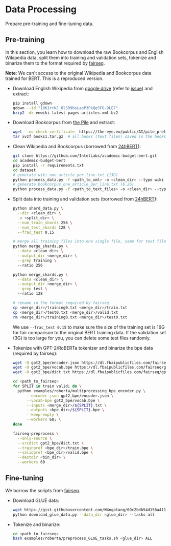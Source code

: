 # Data Processing
Prepare pre-training and fine-tuning data.


## Pre-training
In this section, you learn how to download the raw Bookcorpus and English Wikipedia data, split them into training and 
validation sets, tokenize and binarize them to the format required by [fairseq](https://github.com/facebookresearch/fairseq). 

**Note**: We can't access to the original Wikipedia and Bookcorpus data trained for BERT. This is a reproduced version. 
* Download English Wikipedia from 
  [google drive]( https://drive.google.com/drive/folders/1oQF4diVHNPCclykwdvQJw8n_VIWwV0PT?usp=sharing) 
  (refer to [issue](https://github.com/mlcommons/training/issues/377)) and extract:
  ```bash
  pip install gdown
  gdown --id "18K1rrNJ_0lSR9bsLaoP3PkQeSFO-9LE7"
  bzip2 -dk enwiki-latest-pages-articles.xml.bz2
  ```
* Download Bookcorpus from [the Pile](https://github.com/EleutherAI/the-pile) and extract:
  ```bash
  wget --no-check-certificate  https://the-eye.eu/public/AI/pile_preliminary_components/books1.tar.gz
  tar xvzf books1.tar.gz  # all books (text files) saved in the books1/epubtxt folder
  ```
* Clean Wikipedia and Bookcorpus (borrowed from 
  [24hBERT](https://github.com/IntelLabs/academic-budget-bert/tree/main/dataset#data-processing)):
  ```bash
  git clone https://github.com/IntelLabs/academic-budget-bert.git
  cd academic-budget-bert
  pip install -r requirements.txt
  cd dataset
  # generate wiki_one_article_per_line.txt (13G)
  python process_data.py -f <path_to_xml> -o <clean_dir> --type wiki  
  # generate bookcorpus_one_article_per_line.txt (6.2G)
  python process_data.py -f <path_to_text_files> -o <clean_dir> --type bookcorpus 
  ```
* Split data into training and validation sets (borrowed from 
  [24hBERT](https://github.com/IntelLabs/academic-budget-bert/tree/main/dataset#initial-sharding)):
  ```bash
  python shard_data.py \
    --dir <clean_dir> \
    -o <split_dir> \
    --num_train_shards 256 \
    --num_test_shards 128 \
    --frac_test 0.15
  
  # merge all training files into one single file, same for test files
  python merge_shards.py \
    --data <clean_dir> \
    --output_dir <merge_dir> \
    --grep training \ 
    --ratio 256
  
  python merge_shards.py \
    --data <clean_dir> \
    --output_dir <merge_dir> \
    --grep test \ 
    --ratio 128
  
  # rename in the format required by fairseq
  cp <merge_dir>/training0.txt <merge_dir>/train.txt
  cp <merge_dir>/test0.txt <merge_dir>/valid.txt
  rm <merge_dir>/training0.txt <merge_dir>/test0.txt
  ```
  We use ```--frac_test 0.15``` to make sure the size of the training set is 16G for fair comparison to the 
  original BERT training data. If the validation set (3G) is too large for you, you can delete some test files randomly.
  
  
* Tokenize with GPT-2/RoBERTa tokenizer and binarize the bpe data (required by fairseq):
  ```bash
  wget -O gpt2_bpe/encoder.json https://dl.fbaipublicfiles.com/fairseq/gpt2_bpe/encoder.json
  wget -O gpt2_bpe/vocab.bpe https://dl.fbaipublicfiles.com/fairseq/gpt2_bpe/vocab.bpe
  wget -O gpt2_bpe/dict.txt https://dl.fbaipublicfiles.com/fairseq/gpt2_bpe/dict.txt
  
  cd <path_to_fairseq>
  for SPLIT in train valid; do \
    python examples/roberta/multiprocessing_bpe_encoder.py \
        --encoder-json gpt2_bpe/encoder.json \
        --vocab-bpe gpt2_bpe/vocab.bpe \
        --inputs <merge_dir>/${SPLIT}.txt \
        --outputs <bpe_dir>/${SPLIT}.bpe \
        --keep-empty \
        --workers 60; \
  done
  
  fairseq-preprocess \
    --only-source \
    --srcdict gpt2_bpe/dict.txt \
    --trainpref <bpe_dir>/train.bpe \
    --validpref <bpe_dir>/valid.bpe \
    --destdir <bin_dir> \
    --workers 60
  ```
  
## Fine-tuning
We borrow the scripts from 
[fairseq](https://github.com/facebookresearch/fairseq/blob/main/examples/roberta/README.glue.md).
* Download GLUE data:
  ```bash
  wget https://gist.githubusercontent.com/W4ngatang/60c2bdb54d156a41194446737ce03e2e/raw/17b8dd0d724281ed7c3b2aeeda662b92809aadd5/download_glue_data.py
  python download_glue_data.py --data_dir <glue_dir> --tasks all
  ```
* Tokenize and binarize:
  ```bash
  cd <path_to_fairseq>
  bash examples/roberta/preprocess_GLUE_tasks.sh <glue_dir> ALL
  ```


  

